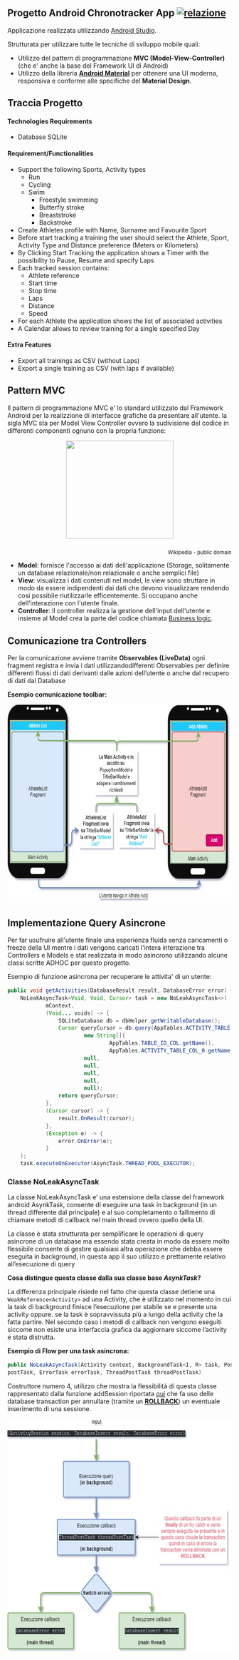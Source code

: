 ## Progetto Android Chronotracker App [![relazione](https://img.shields.io/badge/relazione-disponibile%20in%20pdf-brightgreen)](https://github.com/darkimage/Universita-android-ChronotrackerApp/raw/master/documents/relazione_android.pdf)
Applicazione realizzata utilizzando [Android Studio](https://developer.android.com/studio).

Strutturata per utilizzare tutte le tecniche di sviluppo mobile quali:

 - Utilizzo del pattern di programmazione **MVC (Model-View-Controller)** (che e' anche la base del Framework UI di Android)
 - Utilizzo della libreria [**Android Material**](https://material.io/develop/android/) per ottenere una UI moderna, responsiva e conforme alle specifiche del **Material Design**.

Traccia Progetto
---------------------

#### Technologies Requirements
 - Database SQLite
 
#### Requirement/Functionalities 
 - Support the following Sports, Activity types
	 - Run 
	 - Cycling 
	 - Swim 
		 - Freestyle swimming 
		 - Butterfly stroke 
		 - Breaststroke 
		 - Backstroke 
 - Create Athletes profile with Name, Surname and Favourite Sport 
 - Before start tracking a training the user should select the Athlete, Sport, Activity Type 
and Distance preference (Meters or Kilometers) 
 - By Clicking Start Tracking the application shows a Timer with the possibility to Pause, Resume and specify Laps
 - Each tracked session contains: 
	 - Athlete reference 
	 - Start time 
	 - Stop time 
	 - Laps 
	 - Distance 
	 - Speed 
 - For each Athlete the application shows the list of associated activities 
 - A Calendar allows to review training for a single specified Day

#### Extra Features 
 - Export all trainings as CSV (without Laps)
 - Export a single training as CSV (with laps if available)

Pattern MVC
----------------
Il pattern di programmazione MVC e' lo standard utilizzato dal Framework Android per la realizzione di interfacce grafiche da presentare all'utente.
la sigla MVC sta per Model View Controller ovvero la sudivisione del codice in differenti componenti ognuno con la propria funzione:

<p align="center">
  <img width="241" height="220" src="https://upload.wikimedia.org/wikipedia/commons/thumb/f/fd/MVC-Process.png/220px-MVC-Process.png">
  <p align="right" size="16px"><sub>Wikipedia - public domain</sub></p>
</p>

 - **Model**: fornisce l'accesso ai dati dell'applicazione (Storage, solitamente un database relazionale/non relazionale o anche semplici file)
 - **View**: visualizza i dati contenuti nel model, le view sono struttare in modo da essere indipendenti dai dati che devono visualizzare rendendo cosi possibile riutilizzarle efficentemente. Si occupano anche dell'interazione con l'utente finale.
 - **Controller**: Il controller realizza la gestione dell'input dell'utente e insieme al Model crea la parte del codice chiamata [Business logic](https://it.wikipedia.org/wiki/Business_logic).

Comunicazione tra Controllers
-------------------------------------
Per la comunicazione avviene tramite **Observables (LiveData)** ogni fragment registra e invia i dati utilizzandodifferenti Observables per definire differenti flussi di dati derivanti dalle azioni dell’utente o anche dal recupero di dati dal Database 

**Esempio comunicazione toolbar:**

<p align="center">
  <img width="745" height="445" src="https://github.com/darkimage/Universita-android-ChronotrackerApp/raw/master/documents/Android_toolbar.jpg">
</p>

Implementazione Query Asincrone
------------------------------------------------
Per far usufruire all'utente finale una esperienza fluida senza caricamenti o freeze della UI mentre i dati vengono caricati l'intera interazione tra Controllers e Models e stat realizzata in modo asincrono utilizzando alcune classi scritte ADHOC per questo progetto.

Esempio di funzione asincrona per recuperare le attivita' di un utente:
```java
public void getActivities(DatabaseResult result, DatabaseError error) { 
    NoLeakAsyncTask<Void, Void, Cursor> task = new NoLeakAsyncTask<>( 
            mContext, 
            (Void... voids) -> { 
                SQLiteDatabase db = dbHelper.getWritableDatabase(); 
                Cursor queryCursor = db.query(AppTables.ACTIVITY_TABLE.getName(), 
                        new String[]{ 
                                AppTables.TABLE_ID_COL.getName(), 
                                AppTables.ACTIVITY_TABLE_COL_0.getName()}, 
                        null, 
                        null, 
                        null, 
                        null, 
                        null); 
                return queryCursor; 
            }, 
            (Cursor cursor) -> { 
                result.OnResult(cursor); 
            }, 
            (Exception e) -> { 
                error.OnError(e); 
            } 
    ); 
    task.executeOnExecutor(AsyncTask.THREAD_POOL_EXECUTOR); 
```

### Classe NoLeakAsyncTask
La classe NoLeakAsyncTask e’ una estensione della classe del framework android AsynkTask, consente di eseguire una task in background (in un thread differente dal principale) e al suo completamento o fallimento di chiamare metodi di callback nel main thread ovvero quello della UI. 

La classe è stata strutturata per semplificare le operazioni di query asincrone di un database ma essendo stata creata in modo da essere molto flessibile consente di gestire qualsiasi altra operazione che debba essere eseguita in background, in questa app il suo utilizzo e prettamente relativo all’esecuzione di query 

**Cosa distingue questa classe dalla sua classe base *AsynkTask*?** 

La differenza principale risiede nel fatto che questa classe detiene una ``` 
WeakReference<Activity>``` ad una Activity, che è utilizzato nel momento in cui la task di background finisce l’esecuzione per stabile se e presente 
una activity oppure. se la task è sopravvissuta più a lungo della activity che la fatta partire. Nel secondo caso i metodi di callback non vengono eseguiti siccome non esiste una interfaccia grafica da aggiornare siccome l’activity e stata distrutta. 

**Esempio di Flow per una task asincrona:**

```java 
public NoLeakAsyncTask(Activity context, BackgroundTask<I, R> task, PostTask<R> 
postTask, ErrorTask errorTask, ThreadPostTask threadPostTask) 
```
Costruttore numero 4, utilizzo che mostra la flessibilità di questa classe rappresentato dalla funzione addSession riportata [qui](https://github.com/darkimage/Universita-android-ChronotrackerApp/blob/40b34304ec2961469ad21c4107b6cc915dc63f70/app/src/main/java/unipr/luc_af/chronotracker/helpers/Database.java#L74) 
 che fa uso delle database transaction per annullare (tramite un **[ROLLBACK](https://dev.mysql.com/doc/refman/8.0/en/commit.html)**) un eventuale inserimento di una sessione.
 
<p align="center">
  <img width="625" height="528" src="https://github.com/darkimage/Universita-android-ChronotrackerApp/raw/master/documents/android_query_flow.jpg">
</p>
<!--stackedit_data:
eyJoaXN0b3J5IjpbLTQ2NzMyMTAwOCwtMTM0NTQ3NTE3Nl19
-->